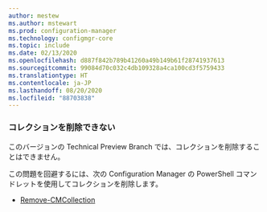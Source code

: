 ```yaml
---
author: mestew
ms.author: mstewart
ms.prod: configuration-manager
ms.technology: configmgr-core
ms.topic: include
ms.date: 02/13/2020
ms.openlocfilehash: d887f842b789b41260a49b149b61f28741937613
ms.sourcegitcommit: 99084d70c032c4db109328a4ca100cd3f5759433
ms.translationtype: HT
ms.contentlocale: ja-JP
ms.lasthandoff: 08/20/2020
ms.locfileid: "88703838"
---
```

### <a name="cant-delete-collections"></a><a name="ki_coll"></a> コレクションを削除できない

<!--6245446-->
このバージョンの Technical Preview Branch では、コレクションを削除することはできません。

この問題を回避するには、次の Configuration Manager の PowerShell コマンドレットを使用してコレクションを削除します。

- [Remove-CMCollection](/powershell/module/configurationmanager/remove-cmcollection?view=sccm-ps)